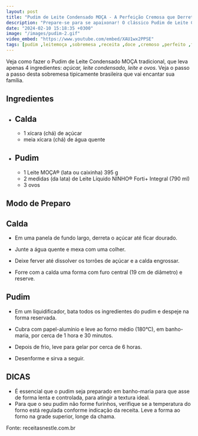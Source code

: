 ```yaml
---
layout: post
title: "Pudim de Leite Condensado MOÇA - A Perfeição Cremosa que Derrete na Boca!"
description: "Prepare-se para se apaixonar! O clássico Pudim de Leite Condensado MOÇA ganha uma versão ainda mais irresistível. Textura cremosa, sabor inigualável e a praticidade que você já conhece."
date: "2024-02-10 15:18:35 +0300"
image: "/images/pudim-2.gif"
video_embed: "https://www.youtube.com/embed/XAU1wx2PPSE"
tags: [pudim ,leitemoça ,sobremesa ,receita ,doce ,cremoso ,perfeito ,facil ,rapido ,delicia ,irresistível]
---
```


Veja como fazer o Pudim de Leite Condensado MOÇA tradicional, que leva apenas 4 ingredientes: *açúcar, leite condensado, leite e ovos*. Veja o passo a passo desta sobremesa tipicamente brasileira que vai encantar sua família. 


## Ingredientes

-   ## Calda
    
    -   1 xícara (chá) de açúcar
    -   meia xícara (chá) de água quente
-   ## Pudim
    
    -   1  Leite MOÇA®  (lata ou caixinha) 395 g
    -   2 medidas (da lata) de Leite Líquido NINHO® Forti+ Integral (790 ml)
    -   3 ovos

## Modo de Preparo

## Calda

-    Em uma panela de fundo largo, derreta o açúcar até ficar dourado.
    
-    Junte a água quente e mexa com uma colher.
    
-    Deixe ferver até dissolver os torrões de açúcar e a calda engrossar.
    
-    Forre com a calda uma forma com furo central (19 cm de diâmetro) e reserve.
    

## Pudim

 - Em um liquidificador, bata todos os ingredientes do pudim e despeje
   na forma reservada.

    
-    Cubra com papel-alumínio e leve ao forno médio (180°C), em banho-maria, por cerca de 1 hora e 30 minutos.
    
-    Depois de frio, leve para gelar por cerca de 6 horas.
    
-    Desenforme e sirva a seguir.

## DICAS

- É essencial que o pudim seja preparado em banho-maria para que asse de forma lenta e controlada, para atingir a textura ideal.  
- Para que o seu pudim não forme furinhos, verifique se a temperatura do forno está regulada conforme indicação da receita. Leve a forma ao forno na grade superior, longe da chama.

Fonte: receitasnestle.com.br
